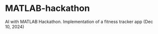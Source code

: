 # MATLAB-hackathon
AI with MATLAB Hackathon. Implementation of a fitness tracker app (Dec 10, 2024)
